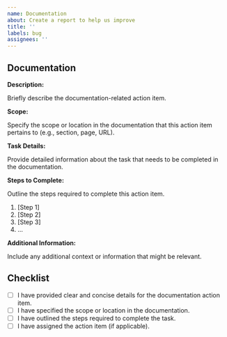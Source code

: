 ```yaml
---
name: Documentation
about: Create a report to help us improve
title: ''
labels: bug
assignees: ''
---
```


## Documentation

**Description:**

Briefly describe the documentation-related action item.

**Scope:**

Specify the scope or location in the documentation that this action item pertains to (e.g., section, page, URL).

**Task Details:**

Provide detailed information about the task that needs to be completed in the documentation.

**Steps to Complete:**

Outline the steps required to complete this action item.

1. [Step 1]
2. [Step 2]
3. [Step 3]
4. ...

**Additional Information:**

Include any additional context or information that might be relevant.

## Checklist

- [ ] I have provided clear and concise details for the documentation action item.
- [ ] I have specified the scope or location in the documentation.
- [ ] I have outlined the steps required to complete the task.
- [ ] I have assigned the action item (if applicable).
